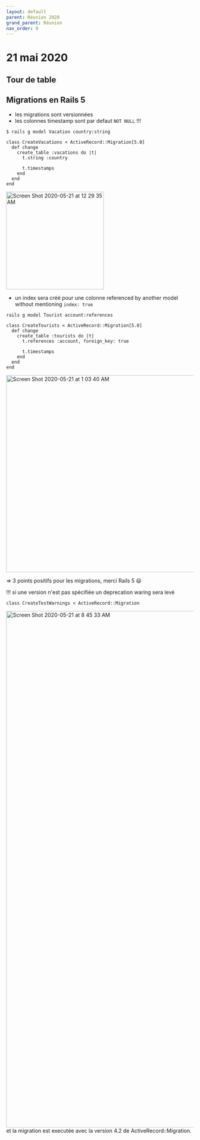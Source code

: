 ```yaml
---
layout: default
parent: Réunion 2020
grand_parent: Réunion
nav_order: 9
---
```


# 21 mai 2020

## Tour de table

## Migrations en Rails 5

 - les migrations sont versionnées
 - les colonnes timestamp sont par defaut `NOT NULL` !!!
````
$ rails g model Vacation country:string
````
`````
class CreateVacations < ActiveRecord::Migration[5.0]
  def change
    create_table :vacations do |t|
      t.string :country

      t.timestamps
    end
  end
end
`````

<img width="262" alt="Screen Shot 2020-05-21 at 12 29 35 AM" src="https://user-images.githubusercontent.com/25775136/82523850-4c8d0300-9afb-11ea-8b2d-e4e8f12f381a.png">

 - un index sera créé pour une colonne referenced by another model without mentioning `index: true`
 ````
rails g model Tourist account:references
````
````
class CreateTourists < ActiveRecord::Migration[5.0]
  def change
    create_table :tourists do |t|
      t.references :account, foreign_key: true

      t.timestamps
    end
  end
end
````
<img width="529" alt="Screen Shot 2020-05-21 at 1 03 40 AM" src="https://user-images.githubusercontent.com/25775136/82525314-0c2f8400-9aff-11ea-8986-1bd472731085.png">

=> 3 points positifs pour les migrations, merci Rails 5 :smiley:

!!! si une version n'est pas spécifiée un deprecation waring sera levé
````
class CreateTestWarnings < ActiveRecord::Migration
````

<img width="1386" alt="Screen Shot 2020-05-21 at 8 45 33 AM" src="https://user-images.githubusercontent.com/25775136/82560469-854ecb80-9b3f-11ea-96ea-537103810227.png">
et la migration est executée avec la version 4.2 de ActiveRecord::Migration.

